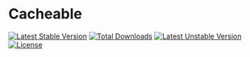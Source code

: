 # Cacheable

[![Latest Stable Version](https://poser.pugx.org/milax/cacheable/v/stable)](https://packagist.org/packages/milax/cacheable) [![Total Downloads](https://poser.pugx.org/milax/cacheable/downloads)](https://packagist.org/packages/milax/cacheable) [![Latest Unstable Version](https://poser.pugx.org/milax/cacheable/v/unstable)](https://packagist.org/packages/milax/cacheable) [![License](https://poser.pugx.org/milax/cacheable/license)](https://packagist.org/packages/milax/cacheable)